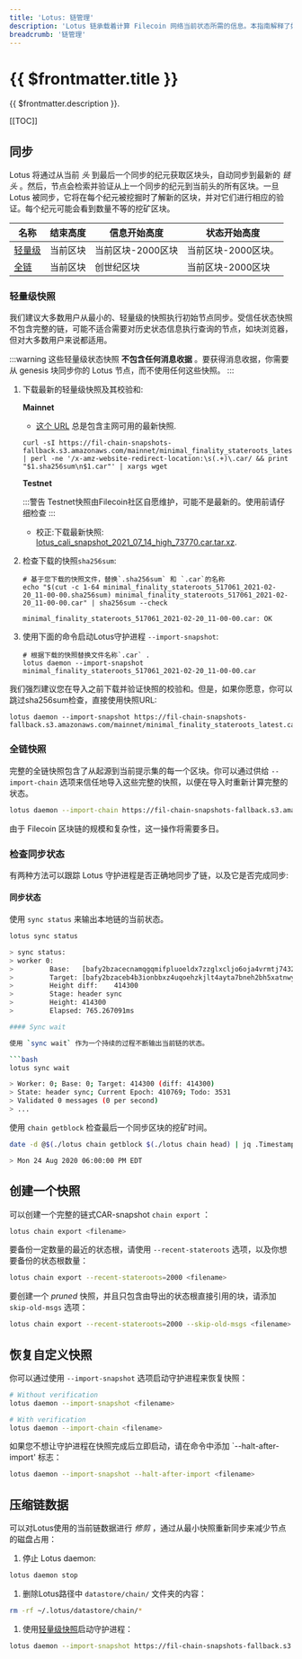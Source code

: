 ```yaml
---
title: 'Lotus: 链管理'
description: 'Lotus 链承载着计算 Filecoin 网络当前状态所需的信息。本指南解释了如何管理链的几个方面，包括如何通过从快照加载链来减少节点的同步时间。'
breadcrumb: '链管理'
---
```


# {{ $frontmatter.title }}

{{ $frontmatter.description }}.

[[TOC]]

## 同步

Lotus 将通过从当前 _头_ 到最后一个同步的纪元获取区块头，自动同步到最新的 _链头_ 。然后，节点会检索并验证从上一个同步的纪元到当前头的所有区块。一旦 Lotus 被同步，它将在每个纪元被挖掘时了解新的区块，并对它们进行相应的验证。每个纪元可能会看到数量不等的挖矿区块。

| 名称|结束高度|信息开始高度|状态开始高度|
| ------------------------------------ | ------------- | --------------------------- | --------------------------- |
| [轻量级](#lightweight-snapshot) | 当前区块 | 当前区块-2000区块 | 当前区块-2000区块。 |
| [全链](#full-chain-snapshot) | 当前区块 | 创世纪区块 |当前区块-2000区块 |


### 轻量级快照

我们建议大多数用户从最小的、轻量级的快照执行初始节点同步。受信任状态快照不包含完整的链，可能不适合需要对历史状态信息执行查询的节点，如块浏览器，但对大多数用户来说都适用。

:::warning
这些轻量级状态快照 **不包含任何消息收据** 。要获得消息收据，你需要从 genesis 块同步你的 Lotus 节点，而不使用任何这些快照。
:::

1. 下载最新的轻量级快照及其校验和:

   **Mainnet**

   + [这个 URL](https://fil-chain-snapshots-fallback.s3.amazonaws.com/mainnet/minimal_finality_stateroots_latest.car) 总是包含主网可用的最新快照.

    ```shell
    curl -sI https://fil-chain-snapshots-fallback.s3.amazonaws.com/mainnet/minimal_finality_stateroots_latest.car | perl -ne '/x-amz-website-redirect-location:\s(.+)\.car/ && print "$1.sha256sum\n$1.car"' | xargs wget
    ```

   **Testnet**

   :::警告
   Testnet快照由Filecoin社区自愿维护，可能不是最新的。使用前请仔细检查
   :::

   + 校正:下载最新快照: [lotus_cali_snapshot_2021_07_14_high_73770.car.tar.xz](https://www.mediafire.com/file/q7tc2bmcc9d09vv/lotus_cali_snapshot_2021_07_14_high_73770.car.tar.xz/file).


2. 检查下载的快照`sha256sum`:

    ```shell with-output
    # 基于您下载的快照文件，替换`.sha256sum` 和 `.car`的名称 
    echo "$(cut -c 1-64 minimal_finality_stateroots_517061_2021-02-20_11-00-00.sha256sum) minimal_finality_stateroots_517061_2021-02-20_11-00-00.car" | sha256sum --check
    ```
    ```
    minimal_finality_stateroots_517061_2021-02-20_11-00-00.car: OK
    ```

3. 使用下面的命令启动Lotus守护进程 `--import-snapshot`:

    ```shell
    # 根据下载的快照替换文件名称`.car` .
    lotus daemon --import-snapshot minimal_finality_stateroots_517061_2021-02-20_11-00-00.car
    ```

我们强烈建议您在导入之前下载并验证快照的校验和。但是，如果你愿意，你可以跳过sha256sum检查，直接使用快照URL:

```shell
lotus daemon --import-snapshot https://fil-chain-snapshots-fallback.s3.amazonaws.com/mainnet/minimal_finality_stateroots_latest.car
```

### 全链快照

完整的全链快照包含了从起源到当前提示集的每一个区块。你可以通过供给 `--import-chain` 选项来信任地导入这些完整的快照，以便在导入时重新计算完整的状态。

```sh
lotus daemon --import-chain https://fil-chain-snapshots-fallback.s3.amazonaws.com/mainnet/complete_chain_with_finality_stateroots_latest.car
```

由于 Filecoin 区块链的规模和复杂性，这一操作将需要多日。

### 检查同步状态

有两种方法可以跟踪 Lotus 守护进程是否正确地同步了链，以及它是否完成同步:


#### 同步状态

使用 `sync status` 来输出本地链的当前状态。

````sh
lotus sync status

> sync status:
> worker 0:
>         Base:   [bafy2bzacecnamqgqmifpluoeldx7zzglxcljo6oja4vrmtj7432rphldpdmm2]
>         Target: [bafy2bzaceb4b3ionbbxz4uqoehzkjlt4ayta7bneh2bh5xatnwypeuqypebmw bafy2bzaceb2uct4pawanule5bt2ivepcgqls6e6f52lccofvdyfynyfnsa3aa bafy2bzacealylayv2mpgx7wkf54diu6vqmw5yubdgkauii7q2fb7hvwk4343i] (414300)
>         Height diff:    414300
>         Stage: header sync
>         Height: 414300
>         Elapsed: 765.267091ms

#### Sync wait

使用 `sync wait` 作为一个持续的过程不断输出当前链的状态。

```bash
lotus sync wait

> Worker: 0; Base: 0; Target: 414300 (diff: 414300)
> State: header sync; Current Epoch: 410769; Todo: 3531
> Validated 0 messages (0 per second)
> ...
````

使用 `chain getblock` 检查最后一个同步区块的挖矿时间。

```bash
date -d @$(./lotus chain getblock $(./lotus chain head) | jq .Timestamp)

> Mon 24 Aug 2020 06:00:00 PM EDT
```

## 创建一个快照

可以创建一个完整的链式CAR-snapshot  `chain export` ：

```bash
lotus chain export <filename>
```

要备份一定数量的最近的状态根，请使用 `--recent-stateroots` 选项，以及你想要备份的状态根数量：

```bash
lotus chain export --recent-stateroots=2000 <filename>
```

要创建一个 _pruned_ 快照，并且只包含由导出的状态根直接引用的块，请添加 `skip-old-msgs` 选项：

```bash
lotus chain export --recent-stateroots=2000 --skip-old-msgs <filename>
```

## 恢复自定义快照

你可以通过使用 `--import-snapshot` 选项启动守护进程来恢复快照：

```bash
# Without verification
lotus daemon --import-snapshot <filename>

# With verification
lotus daemon --import-chain <filename>
```

如果您不想让守护进程在快照完成后立即启动，请在命令中添加 `--halt-after-import' 标志：

```bash
lotus daemon --import-snapshot --halt-after-import <filename>
```

## 压缩链数据

可以对Lotus使用的当前链数据进行 _修剪_ ，通过从最小快照重新同步来减少节点的磁盘占用：

1. 停止 Lotus daemon:

```bash
lotus daemon stop
```

1. 删除Lotus路径中 `datastore/chain/` 文件夹的内容：

```bash
rm -rf ~/.lotus/datastore/chain/*
```

1. 使用[轻量级快照](#lightweight-snapshot)启动守护进程：

```bash
lotus daemon --import-snapshot https://fil-chain-snapshots-fallback.s3.amazonaws.com/mainnet/minimal_finality_stateroots_latest.car
```
